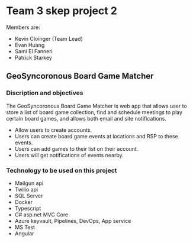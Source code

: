 # Team 3 skep project 2
Members are:
* Kevin Cloinger (Team Lead)
* Evan Huang
* Sami El Fanneri
* Patrick Starkey

## GeoSyncoronous Board Game Matcher
### Discription and objectives

The GeoSyncoronous Board Game Matcher is web app that 
allows user to store a list of board game collection, 
find and schedule meetings to play certain board games, 
and allows both email and site notifications.
* Allow users to create accounts.
* Users can create board game events at locations and RSP to these events.
* Users can add games to their list on their account.
* Users will get notifications of events nearby.

### Technology to be used on this project
* Mailgun api
* Twilio api
* SQL Server
* Docker
* Typescript
* C# asp.net MVC Core
* Azure keyvault, Pipelines, DevOps, App service
* MS Test
* Angular


